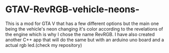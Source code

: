 # GTAV-RevRGB-vehicle-neons-
This is a mod for GTA V that has a few different options but the main one being the vehicle's neon changing it's color according to the revelations of the engine which is why I chose the name RevRGB. I have also created another C++ app that will do the same but with an arduino uno board and a actual rgb led.(check my repository)
